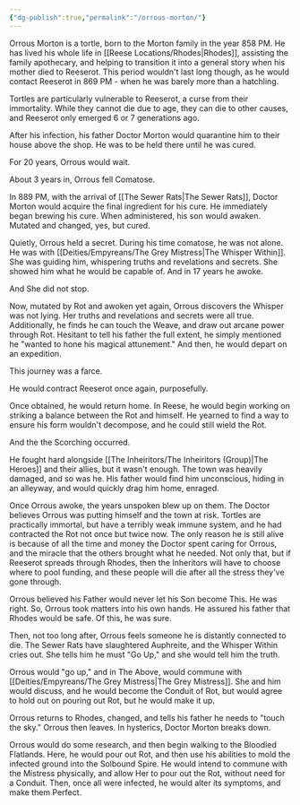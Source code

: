 ```yaml
---
{"dg-publish":true,"permalink":"/orrous-morton/"}
---
```


Orrous Morton is a tortle, born to the Morton family in the year 858 PM. He has lived his whole life in [[Reese Locations/Rhodes\|Rhodes]], assisting the family apothecary, and helping to transition it into a general story when his mother died to Reeserot. This period wouldn't last long though, as he would contact Reeserot in 869 PM - when he was barely more than a hatchling.

Tortles are particularly vulnerable to Reeserot, a curse from their immortality. While they cannot die due to age, they can die to other causes, and Reeserot only emerged 6 or 7 generations ago.

After his infection, his father Doctor Morton would quarantine him to their house above the shop. He was to be held there until he was cured.

For 20 years, Orrous would wait.

About 3 years in, Orrous fell Comatose.

In 889 PM, with the arrival of [[The Sewer Rats\|The Sewer Rats]], Doctor Morton would acquire the final ingredient for his cure. He immediately began brewing his cure. When administered, his son would awaken. Mutated and changed, yes, but cured.

Quietly, Orrous held a secret. During his time comatose, he was not alone. He was with [[Deities/Empyreans/The Grey Mistress\|The Whisper Within]]. She was guiding him, whispering truths and revelations and secrets. She showed him what he would be capable of. And in 17 years he awoke.

And She did not stop. 

Now, mutated by Rot and awoken yet again, Orrous discovers the Whisper was not lying. Her truths and revelations and secrets were all true. Additionally, he finds he can touch the Weave, and draw out arcane power through Rot. Hesitant to tell his father the full extent, he simply mentioned he "wanted to hone his magical attunement." And then, he would depart on an expedition. 

This journey was a farce.

He would contract Reeserot once again, purposefully.

Once obtained, he would return home. In Reese, he would begin working on striking a balance between the Rot and himself. He yearned to find a way to ensure his form wouldn't decompose, and he could still wield the Rot.

And the the Scorching occurred.

He fought hard alongside [[The Inheiritors/The Inheiritors (Group)\|The Heroes]] and their allies, but it wasn't enough. The town was heavily damaged, and so was he. His father would find him unconscious, hiding in an alleyway, and would quickly drag him home, enraged.

Once Orrous awoke, the years unspoken blew up on them. The Doctor believes Orrous was putting himself and the town at risk. Tortles are practically immortal, but have a terribly weak immune system, and he had contracted the Rot not once but twice now. The only reason he is still alive is because of all the time and money the Doctor spent caring for Orrous, and the miracle that the others brought what he needed. Not only that, but if Reeserot spreads through Rhodes, then the Inheritors will have to choose where to pool funding, and these people will die after all the stress they've gone through.

Orrous believed his Father would never let his Son become This. He was right. So, Orrous took matters into his own hands. He assured his father that Rhodes would be safe. Of this, he was sure.

Then, not too long after, Orrous feels someone he is distantly connected to die. The Sewer Rats have slaughtered Auphreite, and the Whisper Within cries out. She tells him he must "Go Up," and she would tell him the truth.

Orrous would "go up," and in The Above, would commune with [[Deities/Empyreans/The Grey Mistress\|The Grey Mistress]]. She and him would discuss, and he would become the Conduit of Rot, but would agree to hold out on pouring out Rot, but he would make it up.

Orrous returns to Rhodes, changed, and tells his father he needs to "touch the sky." Orrous then leaves. In hysterics, Doctor Morton breaks down.

Orrous would do some research, and then begin walking to the Bloodied Flatlands. Here, he would pour out Rot, and then use his abilities to mold the infected ground into the Solbound Spire. He would intend to commune with the Mistress physically, and allow Her to pour out the Rot, without need for a Conduit. Then, once all were infected, he would alter its symptoms, and make them Perfect.
